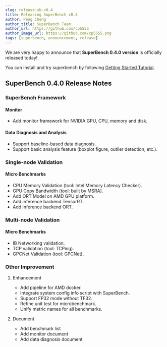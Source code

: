 ```yaml
---
slug: release-sb-v0.4
title: Releasing SuperBench v0.4
author: Peng Cheng
author_title: SuperBench Team
author_url: https://github.com/cp5555
author_image_url: https://github.com/cp5555.png
tags: [superbench, announcement, release]
---
```


We are very happy to announce that **SuperBench 0.4.0 version** is officially released today!

You can install and try superbench by following [Getting Started Tutorial](../../docs/getting-started/installation.mdx).

## SuperBench 0.4.0 Release Notes

### SuperBench Framework

#### Monitor

- Add monitor framework for NVIDIA GPU, CPU, memory and disk.

#### Data Diagnosis and Analysis

- Support baseline-based data diagnosis.
- Support basic analysis feature (boxplot figure, outlier detection, etc.).

### Single-node Validation

#### Micro Benchmarks

- CPU Memory Validation (tool: Intel Memory Latency Checker).
- GPU Copy Bandwidth (tool: built by MSRA).
- Add ORT Model on AMD GPU platform.
- Add inference backend TensorRT.
- Add inference backend ORT.

### Multi-node Validation

#### Micro Benchmarks

- IB Networking validation.
- TCP validation (tool: TCPing).
- GPCNet Validation (tool: GPCNet).

### Other Improvement

1. Enhancement
   - Add pipeline for AMD docker.
   - Integrate system config info script with SuperBench.
   - Support FP32 mode without TF32.
   - Refine unit test for microbenchmark.
   - Unify metric names for all benchmarks.

2. Document
   - Add benchmark list
   - Add monitor document
   - Add data diagnosis document
